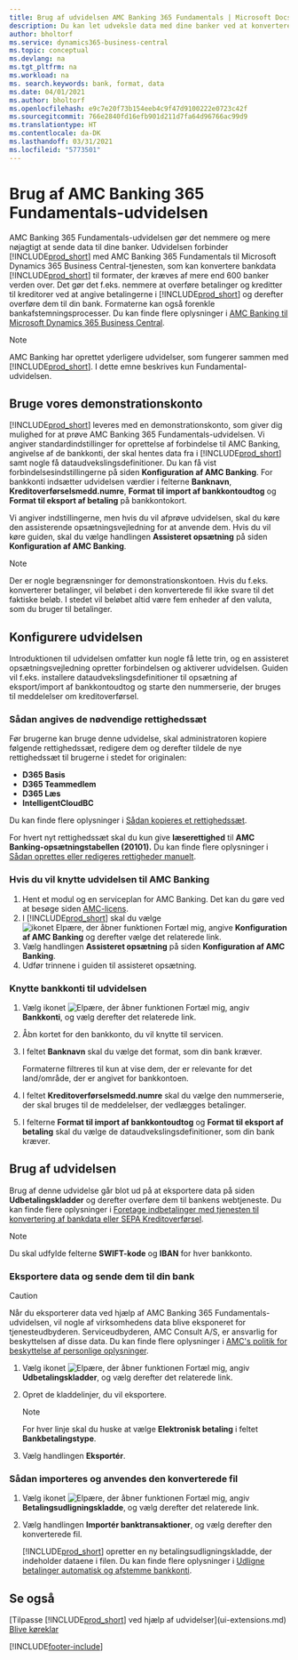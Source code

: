 ```yaml
---
title: Brug af udvidelsen AMC Banking 365 Fundamentals | Microsoft Docs
description: Du kan let udveksle data med dine banker ved at konvertere dataene til det format, de skal bruge.
author: bholtorf
ms.service: dynamics365-business-central
ms.topic: conceptual
ms.devlang: na
ms.tgt_pltfrm: na
ms.workload: na
ms. search.keywords: bank, format, data
ms.date: 04/01/2021
ms.author: bholtorf
ms.openlocfilehash: e9c7e20f73b154eeb4c9f47d9100222e0723c42f
ms.sourcegitcommit: 766e2840fd16efb901d211d7fa64d96766ac99d9
ms.translationtype: HT
ms.contentlocale: da-DK
ms.lasthandoff: 03/31/2021
ms.locfileid: "5773501"
---
```

# <a name="using-the-amc-banking-365-fundamentals-extension"></a>Brug af AMC Banking 365 Fundamentals-udvidelsen
AMC Banking 365 Fundamentals-udvidelsen gør det nemmere og mere nøjagtigt at sende data til dine banker. Udvidelsen forbinder [!INCLUDE[prod_short](includes/prod_short.md)] med AMC Banking 365 Fundamentals til Microsoft Dynamics 365 Business Central-tjenesten, som kan konvertere bankdata [!INCLUDE[prod_short](includes/prod_short.md)] til formater, der kræves af mere end 600 banker verden over. Det gør det f.eks. nemmere at overføre betalinger og kreditter til kreditorer ved at angive betalingerne i [!INCLUDE[prod_short](includes/prod_short.md)] og derefter overføre dem til din bank. Formaterne kan også forenkle bankafstemningsprocesser. Du kan finde flere oplysninger i [AMC Banking til Microsoft Dynamics 365 Business Central](https://www.amcbanking.com/bc-fundamentals/).

> [!Note]
> AMC Banking har oprettet yderligere udvidelser, som fungerer sammen med [!INCLUDE[prod_short](includes/prod_short.md)]. I dette emne beskrives kun Fundamental-udvidelsen.

## <a name="using-our-demonstration-account"></a>Bruge vores demonstrationskonto
[!INCLUDE[prod_short](includes/prod_short.md)] leveres med en demonstrationskonto, som giver dig mulighed for at prøve AMC Banking 365 Fundamentals-udvidelsen. Vi angiver standardindstillinger for oprettelse af forbindelse til AMC Banking, angivelse af de bankkonti, der skal hentes data fra i [!INCLUDE[prod_short](includes/prod_short.md)] samt nogle få dataudvekslingsdefinitioner. Du kan få vist forbindelsesindstillingerne på siden **Konfiguration af AMC Banking**. For bankkonti indsætter udvidelsen værdier i felterne **Banknavn**, **Kreditoverførselsmedd.numre**, **Format til import af bankkontoudtog** og **Format til eksport af betaling** på bankkontokort.

Vi angiver indstillingerne, men hvis du vil afprøve udvidelsen, skal du køre den assisterende opsætningsvejledning for at anvende dem. Hvis du vil køre guiden, skal du vælge handlingen **Assisteret opsætning** på siden **Konfiguration af AMC Banking**.

> [!Note]
> Der er nogle begrænsninger for demonstrationskontoen. Hvis du f.eks. konverterer betalinger, vil beløbet i den konverterede fil ikke svare til det faktiske beløb. I stedet vil beløbet altid være fem enheder af den valuta, som du bruger til betalinger.  

## <a name="setting-up-the-extension"></a>Konfigurere udvidelsen
Introduktionen til udvidelsen omfatter kun nogle få lette trin, og en assisteret opsætningsvejledning opretter forbindelsen og aktiverer udvidelsen. Guiden vil f.eks. installere dataudvekslingsdefinitioner til opsætning af eksport/import af bankkontoudtog og starte den nummerserie, der bruges til meddelelser om kreditoverførsel.  

### <a name="to-set-up-the-required-permission-sets"></a>Sådan angives de nødvendige rettighedssæt
Før brugerne kan bruge denne udvidelse, skal administratoren kopiere følgende rettighedssæt, redigere dem og derefter tildele de nye rettighedssæt til brugerne i stedet for originalen:

* **D365 Basis**
* **D365 Teammedlem**
* **D365 Læs**
* **IntelligentCloudBC**

Du kan finde flere oplysninger i [Sådan kopieres et rettighedssæt](ui-define-granular-permissions.md#to-copy-a-permission-set).

For hvert nyt rettighedssæt skal du kun give **læserettighed** til **AMC Banking-opsætningstabellen (20101).** Du kan finde flere oplysninger i [Sådan oprettes eller redigeres rettigheder manuelt](ui-define-granular-permissions.md#to-create-or-modify-permissions-manually).

### <a name="to-connect-the-extension-to-amc-banking"></a>Hvis du vil knytte udvidelsen til AMC Banking
1. Hent et modul og en serviceplan for AMC Banking. Det kan du gøre ved at besøge siden [AMC-licens](https://license.amcbanking.com/register).
2. I [!INCLUDE[prod_short](includes/prod_short.md)] skal du vælge ![ikonet Elpære, der åbner funktionen Fortæl mig](media/ui-search/search_small.png "Fortæl mig, hvad du vil foretage dig"), angive **Konfiguration af AMC Banking** og derefter vælge det relaterede link.  
3. Vælg handlingen **Assisteret opsætning** på siden **Konfiguration af AMC Banking**.
4. Udfør trinnene i guiden til assisteret opsætning.

### <a name="to-connect-bank-accounts-to-the-extension"></a>Knytte bankkonti til udvidelsen
1. Vælg ikonet ![Elpære, der åbner funktionen Fortæl mig](media/ui-search/search_small.png "Fortæl mig, hvad du vil foretage dig"), angiv **Bankkonti**, og vælg derefter det relaterede link.
2. Åbn kortet for den bankkonto, du vil knytte til servicen.
3. I feltet **Banknavn** skal du vælge det format, som din bank kræver.  

   Formaterne filtreres til kun at vise dem, der er relevante for det land/område, der er angivet for bankkontoen.
4. I feltet **Kreditoverførselsmedd.numre** skal du vælge den nummerserie, der skal bruges til de meddelelser, der vedlægges betalinger.
5. I felterne **Format til import af bankkontoudtog** og **Format til eksport af betaling** skal du vælge de dataudvekslingsdefinitioner, som din bank kræver.

## <a name="using-the-extension"></a>Brug af udvidelsen
Brug af denne udvidelse går blot ud på at eksportere data på siden **Udbetalingskladder** og derefter overføre dem til bankens webtjeneste. Du kan finde flere oplysninger i [Foretage indbetalinger med tjenesten til konvertering af bankdata eller SEPA Kreditoverførsel](finance-make-payments-with-bank-data-conversion-service-or-sepa-credit-transfer.md).

> [!Note]
> Du skal udfylde felterne **SWIFT-kode** og **IBAN** for hver bankkonto.

### <a name="to-export-data-and-submit-it-to-your-bank"></a>Eksportere data og sende dem til din bank
> [!CAUTION]  
>  Når du eksporterer data ved hjælp af AMC Banking 365 Fundamentals-udvidelsen, vil nogle af virksomhedens data blive eksponeret for tjenesteudbyderen. Serviceudbyderen, AMC Consult A/S, er ansvarlig for beskyttelsen af disse data. Du kan finde flere oplysninger i [AMC's politik for beskyttelse af personlige oplysninger](https://go.microsoft.com/fwlink/?LinkId=510158).

1. Vælg ikonet ![Elpære, der åbner funktionen Fortæl mig](media/ui-search/search_small.png "Fortæl mig, hvad du vil foretage dig"), angiv **Udbetalingskladder**, og vælg derefter det relaterede link.
2. Opret de kladdelinjer, du vil eksportere.  

   > [!Note]
   > For hver linje skal du huske at vælge **Elektronisk betaling** i feltet **Bankbetalingstype**.
3. Vælg handlingen **Eksportér**.

### <a name="to-import-and-apply-the-converted-file"></a>Sådan importeres og anvendes den konverterede fil
1. Vælg ikonet ![Elpære, der åbner funktionen Fortæl mig](media/ui-search/search_small.png "Fortæl mig, hvad du vil foretage dig"), angiv **Betalingsudligningskladde**, og vælg derefter det relaterede link.
2. Vælg handlingen **Importér banktransaktioner**, og vælg derefter den konverterede fil.  

   [!INCLUDE[prod_short](includes/prod_short.md)] opretter en ny betalingsudligningskladde, der indeholder dataene i filen. Du kan finde flere oplysninger i [Udligne betalinger automatisk og afstemme bankkonti](receivables-apply-payments-auto-reconcile-bank-accounts.md).

## <a name="see-also"></a>Se også
[Tilpasse [!INCLUDE[prod_short](includes/prod_short.md)] ved hjælp af udvidelser](ui-extensions.md)  
[Blive køreklar](ui-get-ready-business.md)


[!INCLUDE[footer-include](includes/footer-banner.md)]